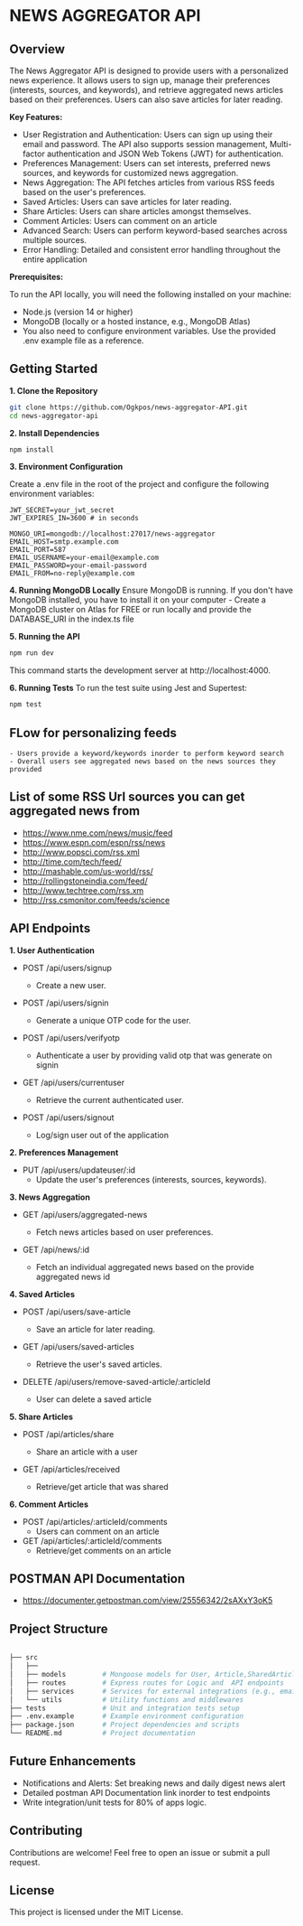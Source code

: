# NEWS AGGREGATOR API

## Overview

The News Aggregator API is designed to provide users with a personalized news experience. It allows users to sign up, manage their preferences (interests, sources, and keywords), and retrieve aggregated news articles based on their preferences. Users can also save articles for later reading.

**Key Features:**

- User Registration and Authentication: Users can sign up using their email and password. The API also supports session management, Multi-factor authentication and JSON Web Tokens (JWT) for authentication.
- Preferences Management: Users can set interests, preferred news sources, and keywords for customized news aggregation.
- News Aggregation: The API fetches articles from various RSS feeds based on the user's preferences.
- Saved Articles: Users can save articles for later reading.
- Share Articles: Users can share articles amongst themselves.
- Comment Articles: Users can comment on an article
- Advanced Search: Users can perform keyword-based searches across multiple sources.
- Error Handling: Detailed and consistent error handling throughout the
  entire application

**Prerequisites:**

To run the API locally, you will need the following installed on your machine:

- Node.js (version 14 or higher)
- MongoDB (locally or a hosted instance, e.g., MongoDB Atlas)
- You also need to configure environment variables. Use the provided .env example file as a reference.

## Getting Started

**1. Clone the Repository**

```bash
git clone https://github.com/Ogkpos/news-aggregator-API.git
cd news-aggregator-api
```

**2. Install Dependencies**

```bash
npm install
```

**3. Environment Configuration**

Create a .env file in the root of the project and configure the following environment variables:

```env
JWT_SECRET=your_jwt_secret
JWT_EXPIRES_IN=3600 # in seconds

MONGO_URI=mongodb://localhost:27017/news-aggregator
EMAIL_HOST=smtp.example.com
EMAIL_PORT=587
EMAIL_USERNAME=your-email@example.com
EMAIL_PASSWORD=your-email-password
EMAIL_FROM=no-reply@example.com

```

**4. Running MongoDB Locally**
Ensure MongoDB is running. If you don't have MongoDB installed, you have to install it on your computer - Create a MongoDB cluster on Atlas for FREE or run locally and provide the DATABASE_URI in the index.ts file

**5. Running the API**

```bash
npm run dev
```

This command starts the development server at http://localhost:4000.

**6. Running Tests**
To run the test suite using Jest and Supertest:

```bash
npm test
```

## FLow for personalizing feeds

    - Users provide a keyword/keywords inorder to perform keyword search
    - Overall users see aggregated news based on the news sources they provided

## List of some RSS Url sources you can get aggregated news from

- https://www.nme.com/news/music/feed
- https://www.espn.com/espn/rss/news
- http://www.popsci.com/rss.xml
- http://time.com/tech/feed/
- http://mashable.com/us-world/rss/
- http://rollingstoneindia.com/feed/
- http://www.techtree.com/rss.xm
- http://rss.csmonitor.com/feeds/science

## API Endpoints

**1. User Authentication**

- POST /api/users/signup

  - Create a new user.

- POST /api/users/signin

  - Generate a unique OTP code for the user.

- POST /api/users/verifyotp

  - Authenticate a user by providing valid otp that was generate on signin

- GET /api/users/currentuser

  - Retrieve the current authenticated user.

- POST /api/users/signout
  - Log/sign user out of the application

**2. Preferences Management**

- PUT /api/users/updateuser/:id
  - Update the user's preferences (interests, sources, keywords).

**3. News Aggregation**

- GET /api/users/aggregated-news

  - Fetch news articles based on user preferences.

- GET /api/news/:id
  - Fetch an individual aggregated news based on the provide aggregated news id

**4. Saved Articles**

- POST /api/users/save-article

  - Save an article for later reading.

- GET /api/users/saved-articles

  - Retrieve the user's saved articles.

- DELETE /api/users/remove-saved-article/:articleId
  - User can delete a saved article

**5. Share Articles**

- POST /api/articles/share

  - Share an article with a user

- GET /api/articles/received
  - Retrieve/get article that was shared

**6. Comment Articles**

- POST /api/articles/:articleId/comments
  - Users can comment on an article
- GET /api/articles/:articleId/comments
  - Retrieve/get comments on an article

## POSTMAN API Documentation

- https://documenter.getpostman.com/view/25556342/2sAXxY3oK5

## Project Structure

```bash

├── src
│   ├──
│   ├── models         # Mongoose models for User, Article,SharedArticle, Comment
│   ├── routes         # Express routes for Logic and  API endpoints
│   ├── services       # Services for external integrations (e.g., email, RSS)
│   └── utils          # Utility functions and middlewares
├── tests              # Unit and integration tests setup
├── .env.example       # Example environment configuration
├── package.json       # Project dependencies and scripts
└── README.md          # Project documentation
```

## Future Enhancements

- Notifications and Alerts: Set breaking news and daily digest news alert
- Detailed postman API Documentation link inorder to test endpoints
- Write integration/unit tests for 80% of apps logic.

## Contributing

Contributions are welcome! Feel free to open an issue or submit a pull request.

## License

This project is licensed under the MIT License.
